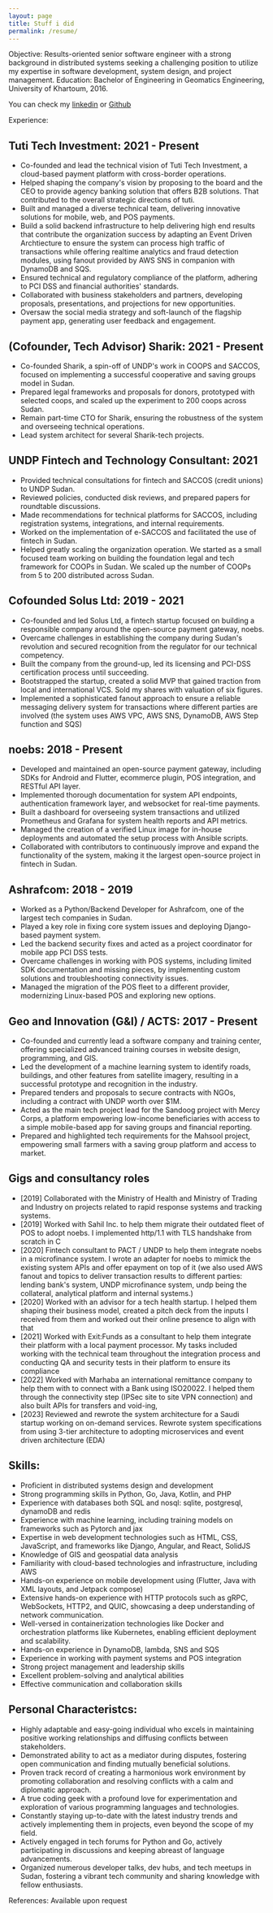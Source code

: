 ```yaml
---
layout: page
title: Stuff i did
permalink: /resume/
---
```




Objective:
Results-oriented senior software engineer with a strong background in distributed systems seeking a challenging position to utilize my expertise in software development, system design, and project management.
Education:
Bachelor of Engineering in Geomatics Engineering, University of Khartoum, 2016.

You can check my [linkedin](https://linkedin.com/in/adonese) or [Github](https://github.com/adonese)

Experience:

## Tuti Tech Investment: 2021 - Present
- Co-founded and lead the technical vision of Tuti Tech Investment, a cloud-based payment platform with cross-border operations.
- Helped shaping the company's vision by proposing to the board and the CEO to provide agency banking solution that offers B2B solutions. That contributed to the overall strategic directions of tuti.
- Built and managed a diverse technical team, delivering innovative solutions for mobile, web, and POS payments.
- Build a solid backend infrastructure to help delivering high end results that contribute the organization success by adapting an Event Driven Archtiecture to ensure the system can process high traffic of transactions while offering realtime analytics and fraud detection modules, using fanout provided by AWS SNS in companion with DynamoDB and SQS.
- Ensured technical and regulatory compliance of the platform, adhering to PCI DSS and financial authorities' standards.
- Collaborated with business stakeholders and partners, developing proposals, presentations, and projections for new opportunities.
- Oversaw the social media strategy and soft-launch of the flagship payment app, generating user feedback and engagement.

## (Cofounder, Tech Advisor) Sharik: 2021 - Present
- Co-founded Sharik, a spin-off of UNDP's work in COOPS and SACCOS, focused on implementing a successful cooperative and saving groups model in Sudan.
- Prepared legal frameworks and proposals for donors, prototyped with selected coops, and scaled up the experiment to 200 coops across Sudan.
- Remain part-time CTO for Sharik, ensuring the robustness of the system and overseeing technical operations.
- Lead system architect for several Sharik-tech projects.

## UNDP Fintech and Technology Consultant: 2021
- Provided technical consultations for fintech and SACCOS (credit unions) to UNDP Sudan.
- Reviewed policies, conducted disk reviews, and prepared papers for roundtable discussions.
- Made recommendations for technical platforms for SACCOS, including registration systems, integrations, and internal requirements.
- Worked on the implementation of e-SACCOS and facilitated the use of fintech in Sudan.
- Helped greatly scaling the organization operation. We started as a small focused team working on building the foundation legal and tech framework for COOPs in Sudan. We scaled up the number of COOPs from 5 to 200 distributed across Sudan.

## Cofounded Solus Ltd: 2019 - 2021
- Co-founded and led Solus Ltd, a fintech startup focused on building a responsible company around the open-source payment gateway, noebs.
- Overcame challenges in establishing the company during Sudan's revolution and secured recognition from the regulator for our technical competency.
- Built the company from the ground-up, led its licensing and PCI-DSS certification process until succeeding.
- Bootstrapped the startup, created a solid MVP that gained traction from local and international VCS. Sold my shares with valuation of six figures.
- Implemented a sophisticated fanout approach to ensure a reliable messaging delivery system for transactions where different parties are involved (the system uses AWS VPC, AWS SNS, DynamoDB, AWS Step function and SQS)

## noebs: 2018 - Present
- Developed and maintained an open-source payment gateway, including SDKs for Android and Flutter, ecommerce plugin, POS integration, and RESTful API layer.
- Implemented thorough documentation for system API endpoints, authentication framework layer, and websocket for real-time payments.
- Built a dashboard for overseeing system transactions and utilized Prometheus and Grafana for system health reports and API metrics.
- Managed the creation of a verified Linux image for in-house deployments and automated the setup process with Ansible scripts.
- Collaborated with contributors to continuously improve and expand the functionality of the system, making it the largest open-source project in fintech in Sudan.

## Ashrafcom: 2018 - 2019
- Worked as a Python/Backend Developer for Ashrafcom, one of the largest tech companies in Sudan.
- Played a key role in fixing core system issues and deploying Django-based payment system.
- Led the backend security fixes and acted as a project coordinator for mobile app PCI DSS tests.
- Overcame challenges in working with POS systems, including limited SDK documentation and missing pieces, by implementing custom solutions and troubleshooting connectivity issues.
- Managed the migration of the POS fleet to a different provider, modernizing Linux-based POS and exploring new options.

## Geo and Innovation (G&I) / ACTS: 2017 - Present
- Co-founded and currently lead a software company and training center, offering specialized advanced training courses in website design, programming, and GIS.
- Led the development of a machine learning system to identify roads, buildings, and other features from satellite imagery, resulting in a successful prototype and recognition in the industry.
- Prepared tenders and proposals to secure contracts with NGOs, including a contract with UNDP worth over $1M.
- Acted as the main tech project lead for the Sandoog project with Mercy Corps, a platform empowering low-income beneficiaries with access to a simple mobile-based app for saving groups and financial reporting.
- Prepared and highlighted tech requirements for the Mahsool project, empowering small farmers with a saving group platform and access to market.

## Gigs and consultancy roles

- [2019] Collaborated with the Ministry of Health and Ministry of Trading and Industry on projects related to rapid response systems and tracking systems.
- [2019] Worked with Sahil Inc. to help them migrate their outdated fleet of POS to adopt noebs. I implemented http/1.1 with TLS handshake from scratch in C
- [2020] Fintech consultant to PACT / UNDP to help them integrate noebs in a microfinance system. I wrote an adapter for noebs to mimick the existing system APIs and offer epayment on top of it (we also used AWS fanout and topics to deliver transaction results to different parties: lending bank's system, UNDP microfinance system, undp being the collateral, analytical platform and internal systems.)
- [2020] Worked with an advisor for a tech health startup. I helped them shaping their business model, created a pitch deck from the inputs I received from them and worked out their online presence to align with that
- [2021] Worked with Exit:Funds as a consultant to help them integrate their platform with a local payment processor. My tasks included working with the technical team throughout the integration process and conducting QA and security tests in their platform to ensure its compliance
- [2022] Worked with Marhaba an international remittance company to help them with to connect with a Bank using ISO20022. I helped them through the connectivity step (IPSec site to site VPN connection) and also built APIs for transfers and void-ing,
- [2023] Reviewed and rewrote the system architecture for a Saudi startup working on on-demand services. Rewrote system specifications from using 3-tier architecture to adopting microservices and event driven architecture (EDA)

## Skills:
- Proficient in distributed systems design and development
- Strong programming skills in Python, Go, Java, Kotlin, and PHP
- Experience with databases both SQL and nosql: sqlite, postgresql, dynamoDB and redis
- Experience with machine learning, including training models on frameworks such as Pytorch and jax
- Expertise in web development technologies such as HTML, CSS, JavaScript, and frameworks like Django, Angular, and React, SolidJS
- Knowledge of GIS and geospatial data analysis
- Familiarity with cloud-based technologies and infrastructure, including AWS
- Hands-on experience on mobile development using (Flutter, Java with XML layouts, and Jetpack compose)
- Extensive hands-on experience with HTTP protocols such as gRPC, WebSockets, HTTP2, and QUIC, showcasing a deep understanding of network communication.
- Well-versed in containerization technologies like Docker and orchestration platforms like Kubernetes, enabling efficient deployment and scalability.
- Hands-on experience in DynamoDB, lambda, SNS and SQS
- Experience in working with payment systems and POS integration
- Strong project management and leadership skills
- Excellent problem-solving and analytical abilities
- Effective communication and collaboration skills

## Personal Characteristcs:
- Highly adaptable and easy-going individual who excels in maintaining positive working relationships and diffusing conflicts between stakeholders.
- Demonstrated ability to act as a mediator during disputes, fostering open communication and finding mutually beneficial solutions.
- Proven track record of creating a harmonious work environment by promoting collaboration and resolving conflicts with a calm and diplomatic approach.
- A true coding geek with a profound love for experimentation and exploration of various programming languages and technologies.
- Constantly staying up-to-date with the latest industry trends and actively implementing them in projects, even beyond the scope of my field.
- Actively engaged in tech forums for Python and Go, actively participating in discussions and keeping abreast of language advancements.
- Organized numerous developer talks, dev hubs, and tech meetups in Sudan, fostering a vibrant tech community and sharing knowledge with fellow enthusiasts.

References:
Available upon request
